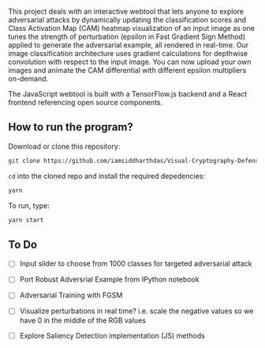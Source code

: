 This project deals with an interactive webtool that lets anyone to explore adversarial attacks by dynamically updating the classification scores and Class Activation Map (CAM) heatmap visualization of an input image as one tunes the strength of perturbation (epsilon in Fast Gradient Sign Method) applied to generate the adversarial example, all rendered in real-time. Our image classification architecture uses gradient calculations for depthwise convolution with respect to the input image. You can now upload your own images and animate the CAM differential with different epsilon multipliers on-demand.

The JavaScript webtool is built with a TensorFlow.js backend and a React frontend referencing open source components.

## How to run the program?

Download or clone this repository:


```bash
git clone https://github.com/iamsiddharthdas/Visual-Cryptography-Defense-against-adversial-attacks.git
```

`cd` into the cloned repo and install the required depedencies:

```bash
yarn

```

To run, type:

```bash
yarn start

```


## To Do

- [ ] Input slider to choose from 1000 classes for targeted adversarial attack 
- [ ] Port Robust Adversrial Example from IPython notebook
- [ ] Adversarial Training with FGSM
- [ ] Visualize perturbations in real time? i.e. scale the negative values so we have 0 in the middle of the RGB values
- [ ] Explore Saliency Detection implementation (JS) methods

